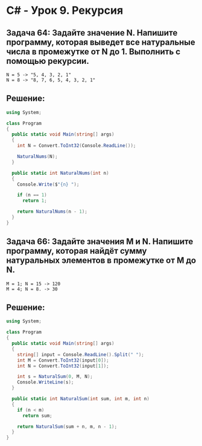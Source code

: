 # C# - Урок 9. Рекурсия

## Задача 64: Задайте значение N. Напишите программу, которая выведет все натуральные числа в промежутке от N до 1. Выполнить с помощью рекурсии.

```
N = 5 -> "5, 4, 3, 2, 1"
N = 8 -> "8, 7, 6, 5, 4, 3, 2, 1"
```

## Решение:

```c#
using System;

class Program
{
  public static void Main(string[] args)
  {
    int N = Convert.ToInt32(Console.ReadLine());

    NaturalNums(N);
  }

  public static int NaturalNums(int n)
  {
    Console.Write($"{n} ");

    if (n == 1)
      return 1;

    return NaturalNums(n - 1);
  }
}
```

## Задача 66: Задайте значения M и N. Напишите программу, которая найдёт сумму натуральных элементов в промежутке от M до N.

```
M = 1; N = 15 -> 120
M = 4; N = 8. -> 30
```

## Решение:

```c#
using System;

class Program
{
  public static void Main(string[] args)
  {
    string[] input = Console.ReadLine().Split(" ");
    int M = Convert.ToInt32(input[0]);
    int N = Convert.ToInt32(input[1]);

    int s = NaturalSum(0, M, N);
    Console.WriteLine(s);
  }

  public static int NaturalSum(int sum, int m, int n)
  {
    if (n < m)
      return sum;

    return NaturalSum(sum + n, m, n - 1);
  }
}
```